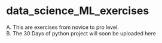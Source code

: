 # data_science_ML_exercises
A. This are exercises from novice to pro level. <br>B. The 30 Days of python project will soon be uploaded here
